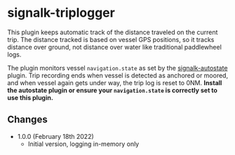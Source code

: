 # signalk-triplogger

This plugin keeps automatic track of the distance traveled on the current trip. The distance tracked is based on vessel GPS positions, so it tracks distance over ground, not distance over water like traditional paddlewheel logs.

The plugin monitors vessel `navigation.state` as set by the [signalk-autostate](https://github.com/meri-imperiumi/signalk-autostate) plugin. Trip recording ends when vessel is detected as anchored or moored, and when vessel again gets under way, the trip log is reset to 0NM. **Install the autostate plugin or ensure your `navigation.state` is correctly set to use this plugin.**

## Changes

* 1.0.0 (February 18th 2022)
  - Initial version, logging in-memory only

